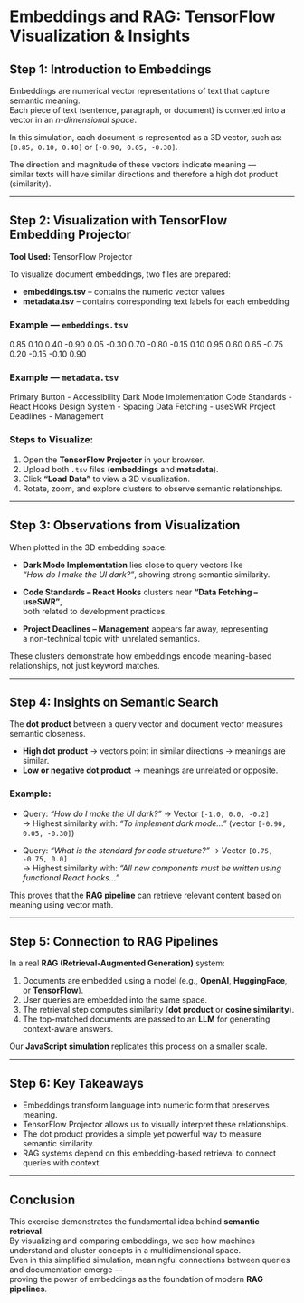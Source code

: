 # Embeddings and RAG: TensorFlow Visualization & Insights

## Step 1: Introduction to Embeddings

Embeddings are numerical vector representations of text that capture semantic meaning.  
Each piece of text (sentence, paragraph, or document) is converted into a vector in an *n-dimensional space*.

In this simulation, each document is represented as a 3D vector, such as:  
`[0.85, 0.10, 0.40]` or `[-0.90, 0.05, -0.30]`.

The direction and magnitude of these vectors indicate meaning —  
similar texts will have similar directions and therefore a high dot product (similarity).

---

## Step 2: Visualization with TensorFlow Embedding Projector

**Tool Used:** TensorFlow Projector

To visualize document embeddings, two files are prepared:

- **embeddings.tsv** – contains the numeric vector values  
- **metadata.tsv** – contains corresponding text labels for each embedding  

### Example — `embeddings.tsv`

0.85 0.10 0.40
-0.90 0.05 -0.30
0.70 -0.80 -0.15
0.10 0.95 0.60
0.65 -0.75 0.20
-0.15 -0.10 0.90

### Example — `metadata.tsv`

Primary Button - Accessibility
Dark Mode Implementation
Code Standards - React Hooks
Design System - Spacing
Data Fetching - useSWR
Project Deadlines - Management


### Steps to Visualize:
1. Open the **TensorFlow Projector** in your browser.  
2. Upload both `.tsv` files (**embeddings** and **metadata**).  
3. Click **“Load Data”** to view a 3D visualization.  
4. Rotate, zoom, and explore clusters to observe semantic relationships.

---

## Step 3: Observations from Visualization

When plotted in the 3D embedding space:

- **Dark Mode Implementation** lies close to query vectors like  
  *“How do I make the UI dark?”*, showing strong semantic similarity.

- **Code Standards – React Hooks** clusters near **“Data Fetching – useSWR”**,  
  both related to development practices.

- **Project Deadlines – Management** appears far away, representing  
  a non-technical topic with unrelated semantics.

These clusters demonstrate how embeddings encode meaning-based relationships, not just keyword matches.

---

## Step 4: Insights on Semantic Search

The **dot product** between a query vector and document vector measures semantic closeness.

- **High dot product** → vectors point in similar directions → meanings are similar.  
- **Low or negative dot product** → meanings are unrelated or opposite.

### Example:
- Query: *“How do I make the UI dark?”* → Vector `[-1.0, 0.0, -0.2]`  
  → Highest similarity with: *“To implement dark mode…”* (vector `[-0.90, 0.05, -0.30]`)

- Query: *“What is the standard for code structure?”* → Vector `[0.75, -0.75, 0.0]`  
  → Highest similarity with: *“All new components must be written using functional React hooks…”*

This proves that the **RAG pipeline** can retrieve relevant content based on meaning using vector math.

---

## Step 5: Connection to RAG Pipelines

In a real **RAG (Retrieval-Augmented Generation)** system:

1. Documents are embedded using a model (e.g., **OpenAI**, **HuggingFace**, or **TensorFlow**).  
2. User queries are embedded into the same space.  
3. The retrieval step computes similarity (**dot product** or **cosine similarity**).  
4. The top-matched documents are passed to an **LLM** for generating context-aware answers.

Our **JavaScript simulation** replicates this process on a smaller scale.

---

## Step 6: Key Takeaways

- Embeddings transform language into numeric form that preserves meaning.  
- TensorFlow Projector allows us to visually interpret these relationships.  
- The dot product provides a simple yet powerful way to measure semantic similarity.  
- RAG systems depend on this embedding-based retrieval to connect queries with context.

---

## Conclusion

This exercise demonstrates the fundamental idea behind **semantic retrieval**.  
By visualizing and comparing embeddings, we see how machines understand and cluster concepts in a multidimensional space.  
Even in this simplified simulation, meaningful connections between queries and documentation emerge —  
proving the power of embeddings as the foundation of modern **RAG pipelines**.

